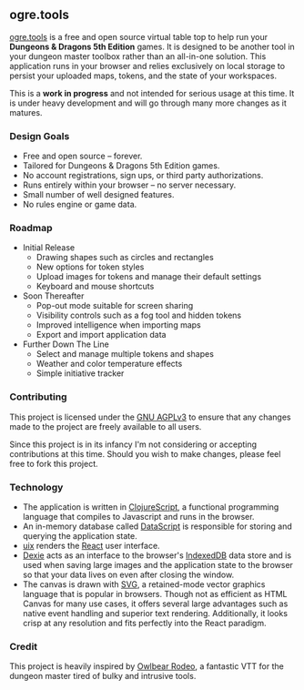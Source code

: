 ## ogre.tools

[ogre.tools](https://ogre.tools) is a free and open source virtual table top to help run your **Dungeons & Dragons 5th Edition** games. It is designed to be another tool in your dungeon master toolbox rather than an all-in-one solution. This application runs in your browser and relies exclusively on local storage to persist your uploaded maps, tokens, and the state of your workspaces.

This is a **work in progress** and not intended for serious usage at this time. It is under heavy development and will go through many more changes as it matures.

### Design Goals
* Free and open source &ndash; forever.
* Tailored for Dungeons & Dragons 5th Edition games.
* No account registrations, sign ups, or third party authorizations.
* Runs entirely within your browser &ndash; no server necessary.
* Small number of well designed features.
* No rules engine or game data.

### Roadmap
* Initial Release
  * Drawing shapes such as circles and rectangles
  * New options for token styles
  * Upload images for tokens and manage their default settings
  * Keyboard and mouse shortcuts
* Soon Thereafter
  * Pop-out mode suitable for screen sharing
  * Visibility controls such as a fog tool and hidden tokens
  * Improved intelligence when importing maps
  * Export and import application data
* Further Down The Line
  * Select and manage multiple tokens and shapes
  * Weather and color temperature effects
  * Simple initiative tracker

### Contributing
This project is licensed under the [GNU AGPLv3](https://choosealicense.com/licenses/agpl-3.0/) to ensure that any changes made to the project are freely available to all users.

Since this project is in its infancy I'm not considering or accepting contributions at this time. Should you wish to make changes, please feel free to fork this project.

### Technology
* The application is written in [ClojureScript](https://clojurescript.org/), a functional programming language that compiles to Javascript and runs in the browser.
* An in-memory database called [DataScript](https://github.com/tonsky/datascript) is responsible for storing and querying the application state.
* [uix](https://github.com/roman01la/uix) renders the [React](https://reactjs.org/) user interface.
* [Dexie](https://dexie.org/) acts as an interface to the browser's [IndexedDB](https://developer.mozilla.org/en-US/docs/Web/API/IndexedDB_API) data store and is used when saving large images and the application state to the browser so that your data lives on even after closing the window.
* The canvas is drawn with [SVG](https://developer.mozilla.org/en-US/docs/Web/SVG), a retained-mode vector graphics language that is popular in browsers. Though not as efficient as HTML Canvas for many use cases, it offers several large advantages such as native event handling and superior text rendering. Additionally, it looks crisp at any resolution and fits perfectly into the React paradigm.

### Credit
This project is heavily inspired by [Owlbear Rodeo](https://owlbear.rodeo/), a fantastic VTT for the dungeon master tired of bulky and intrusive tools.
